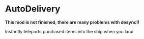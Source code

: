 # AutoDelivery
**This mod is not finished, there are many problems with desync!!**

Instantly teleports purchased items into the ship when you land
